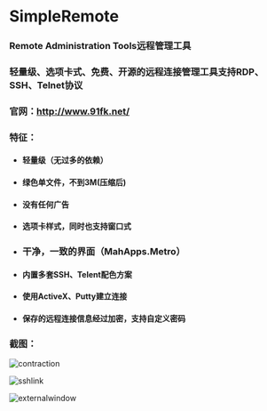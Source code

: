 # SimpleRemote
### Remote Administration Tools远程管理工具

### 轻量级、选项卡式、免费、开源的远程连接管理工具支持RDP、SSH、Telnet协议

### 官网：http://www.91fk.net/

### 特征：

- #### 轻量级（无过多的依赖）

- #### 绿色单文件，不到3M(压缩后)

- #### 没有任何广告

- #### 选项卡样式，同时也支持窗口式

- ### 干净，一致的界面（MahApps.Metro）

- #### 内置多套SSH、Telent配色方案

- #### 使用ActiveX、Putty建立连接

- #### 保存的远程连接信息经过加密，支持自定义密码

### 截图：

![contraction](https://github.com/beckzhu/SimpleRemote/blob/master/assets/contraction.png?raw=true)

![sshlink](https://github.com/beckzhu/SimpleRemote/blob/master/assets/externalwindow.png?raw=true)

![externalwindow](https://github.com/beckzhu/SimpleRemote/blob/master/assets/sshlink.png?raw=true)
